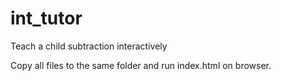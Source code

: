 # int_tutor
Teach a child subtraction interactively

Copy all files to the same folder and run index.html on browser.
